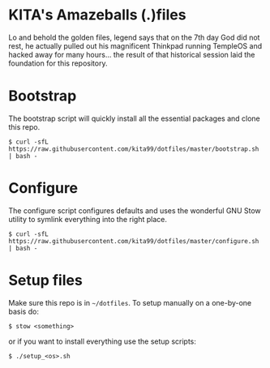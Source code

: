 # KITA's Amazeballs (.)files

Lo and behold the golden files, legend says that on the 7th day God did not rest, he actually pulled out his magnificent Thinkpad running
TempleOS and hacked away for many hours... the result of that historical session laid the foundation for this repository.

# Bootstrap

The bootstrap script will quickly install all the essential packages and clone this repo.

```
$ curl -sfL https://raw.githubusercontent.com/kita99/dotfiles/master/bootstrap.sh | bash -
```


# Configure

The configure script configures defaults and uses the wonderful GNU Stow utility to symlink
everything into the right place.

```
$ curl -sfL https://raw.githubusercontent.com/kita99/dotfiles/master/configure.sh | bash -
```

# Setup files

Make sure this repo is in `~/dotfiles`.
To setup manually on a one-by-one basis do:

`$ stow <something>`

or if you want to install everything use the setup scripts:

`$ ./setup_<os>.sh`
